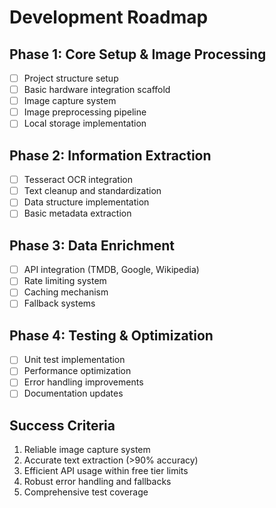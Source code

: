 # Development Roadmap

## Phase 1: Core Setup & Image Processing
- [ ] Project structure setup
- [ ] Basic hardware integration scaffold
- [ ] Image capture system
- [ ] Image preprocessing pipeline
- [ ] Local storage implementation

## Phase 2: Information Extraction
- [ ] Tesseract OCR integration
- [ ] Text cleanup and standardization
- [ ] Data structure implementation
- [ ] Basic metadata extraction

## Phase 3: Data Enrichment
- [ ] API integration (TMDB, Google, Wikipedia)
- [ ] Rate limiting system
- [ ] Caching mechanism
- [ ] Fallback systems

## Phase 4: Testing & Optimization
- [ ] Unit test implementation
- [ ] Performance optimization
- [ ] Error handling improvements
- [ ] Documentation updates

## Success Criteria
1. Reliable image capture system
2. Accurate text extraction (>90% accuracy)
3. Efficient API usage within free tier limits
4. Robust error handling and fallbacks
5. Comprehensive test coverage
